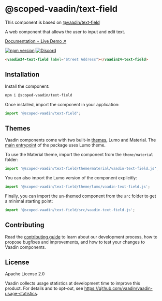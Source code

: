 # @scoped-vaadin/text-field

This component is based on [@vaadin/text-field](https://www.npmjs.com/package/@vaadin/text-field)

A web component that allows the user to input and edit text.

[Documentation + Live Demo ↗](https://vaadin.com/docs/latest/components/text-field)

[![npm version](https://badgen.net/npm/v/@scoped-vaadin/text-field)](https://www.npmjs.com/package/@scoped-vaadin/text-field)
[![Discord](https://img.shields.io/discord/732335336448852018?label=discord)](https://discord.gg/PHmkCKC)

```html
<vaadin24-text-field label="Street Address"></vaadin24-text-field>
```

## Installation

Install the component:

```sh
npm i @scoped-vaadin/text-field
```

Once installed, import the component in your application:

```js
import '@scoped-vaadin/text-field';
```

## Themes

Vaadin components come with two built-in [themes](https://vaadin.com/docs/latest/styling), Lumo and Material.
The [main entrypoint](https://github.com/vaadin/web-components/blob/main/packages/text-field/vaadin-text-field.js) of the package uses Lumo theme.

To use the Material theme, import the component from the `theme/material` folder:

```js
import '@scoped-vaadin/text-field/theme/material/vaadin-text-field.js';
```

You can also import the Lumo version of the component explicitly:

```js
import '@scoped-vaadin/text-field/theme/lumo/vaadin-text-field.js';
```

Finally, you can import the un-themed component from the `src` folder to get a minimal starting point:

```js
import '@scoped-vaadin/text-field/src/vaadin-text-field.js';
```

## Contributing

Read the [contributing guide](https://vaadin.com/docs/latest/contributing/overview) to learn about our development process, how to propose bugfixes and improvements, and how to test your changes to Vaadin components.

## License

Apache License 2.0

Vaadin collects usage statistics at development time to improve this product.
For details and to opt-out, see https://github.com/vaadin/vaadin-usage-statistics.
